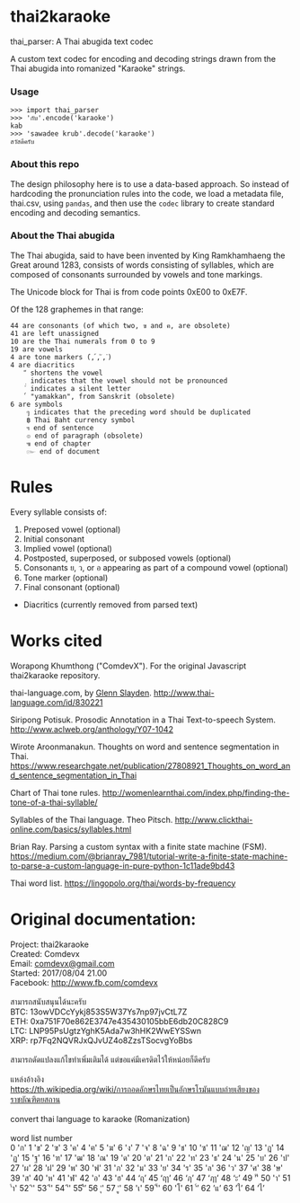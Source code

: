 # thai2karaoke

thai_parser: A Thai abugida text codec

A custom text codec for encoding and decoding strings drawn from the
Thai abugida into romanized "Karaoke" strings.

### Usage

    >>> import thai_parser
    >>> 'กับ'.encode('karaoke')
    kab
    >>> 'sawadee krub'.decode('karaoke')
    สวัสดีครับ

### About this repo

The design philosophy here is to use a data-based approach.  So instead of 
hardcoding the pronunciation rules into the code, we load a metadata file,
thai.csv, using `pandas`, and then use the `codec` library to create standard
encoding and decoding semantics.

### About the Thai abugida

The Thai abugida, said to have been invented by King Ramkhamhaeng the Great
around 1283, consists of words consisting of syllables, which are composed
of consonants surrounded by vowels and tone markings.

The Unicode block for Thai is from code points 0xE00 to 0xE7F.

Of the 128 graphemes in that range:

    44 are consonants (of which two, ฃ and ฅ, are obsolete)
    41 are left unassigned
    10 are the Thai numerals from 0 to 9
    19 are vowels
    4 are tone markers (่, ้, ๊, ๋)
    4 are diacritics
        ็ shortens the vowel
        ฺ indicates that the vowel should not be pronounced
        ์ indicates a silent letter
        ๎ "yamakkan", from Sanskrit (obsolete)
    6 are symbols
        ๆ indicates that the preceding word should be duplicated
        ฿ Thai Baht currency symbol
        ฯ end of sentence
        ๏ end of paragraph (obsolete)
        ๚ end of chapter
        ๛ end of document

Rules
=====
Every syllable consists of:
1. Preposed vowel (optional)
2. Initial consonant
3. Implied vowel (optional)
4. Postposted, superposed, or subposed vowels (optional)
5. Consonants ย, ว, or อ appearing as part of a compound vowel (optional)
6. Tone marker (optional)
7. Final consonant (optional)
- Diacritics (currently removed from parsed text)

Works cited
===========

Worapong Khumthong ("ComdevX").  For the original Javascript thai2karaoke repository. 

thai-language.com, by [Glenn Slayden](https://www.linkedin.com/in/glennslayden/).  http://www.thai-language.com/id/830221

Siripong Potisuk.  Prosodic Annotation in a Thai Text-to-speech System.  http://www.aclweb.org/anthology/Y07-1042

Wirote Aroonmanakun.  Thoughts on word and sentence segmentation in Thai.  https://www.researchgate.net/publication/27808921_Thoughts_on_word_and_sentence_segmentation_in_Thai

Chart of Thai tone rules.  http://womenlearnthai.com/index.php/finding-the-tone-of-a-thai-syllable/

Syllables of the Thai language.  Theo Pitsch.  http://www.clickthai-online.com/basics/syllables.html

Brian Ray.  Parsing a custom syntax with a finite state machine (FSM).  https://medium.com/@brianray_7981/tutorial-write-a-finite-state-machine-to-parse-a-custom-language-in-pure-python-1c11ade9bd43

Thai word list.  https://lingopolo.org/thai/words-by-frequency


Original documentation:
=======================
Project: thai2karaoke<br />
Created: Comdevx<br />
Email: comdevx@gmail.com<br />
Started: 2017/08/04 21.00<br />
Facebook: http://www.fb.com/comdevx<br />
<br />
สามารถสนับสนุนได้นะครับ<br />
BTC: 13owVDCcYykj853S5W37Ys7np97jvCtL7Z<br />
ETH: 0xa751F70e862E3747e435430105bbE6db20C828C9<br />
LTC: LNP95PsUgtzYghK5Ada7w3hHK2WwEYSSwn<br />
XRP: rp7Fq2NQVRJxQJvUZ4o8ZzsTSocvgYoBbs<br />
<br />
สามารถดัดแปลงแก้ไขทำเพิ่มเติมได้ แต่ขอแค่มีเครดิตไว้ให้หน่อยก็ดีครับ<br />
<br />
แหล่งอ้างอิง<br />
https://th.wikipedia.org/wiki/การถอดอักษรไทยเป็นอักษรโรมันแบบถ่ายเสียงของราชบัณฑิตยสถาน<br />
<br />
convert thai language to karaoke (Romanization)<br />
<br />
word list number<br />
0 'ก'
1 'ข'
2 'ฃ'
3 'ค'
4 'ฅ'
5 'ฆ'
6 'ง'
7 'จ'
8 'ฉ'
9 'ช'
10 'ซ'
11 'ฌ'
12 'ญ'
13 'ฎ'
14 'ฏ'
15 'ฐ'
16 'ฑ'
17 'ฒ'
18 'ณ'
19 'ด'
20 'ต'
21 'ถ'
22 'ท'
23 'ธ'
24 'น'
25 'บ'
26 'ป'
27 'ผ'
28 'ฝ'
29 'พ'
30 'ฟ'
31 'ภ'
32 'ม'
33 'ย'
34 'ร'
35 'ล'
36 'ว'
37 'ศ'
38 'ษ'
39 'ส'
40 'ห'
41 'ฬ'
42 'อ'
43 'ฮ'
44 ‘ฤ’
45 ‘ฤา’
46 ‘ฦ’
47 ‘ฦา’
48 ‘ะ’
49 'ั'
50 'า'
51 'ำ'
52 'ิ'
53 'ี'
54 'ึ'
55’ื’
56 'ุ'
57 'ู'
58 'เ'
59 '็'
60 'โ'
61 ’์’
62 ’แ’
63 ’ใ’
64 ’ไ’
